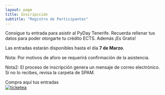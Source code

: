 ```yaml
---
layout: page
title: Inscripcción
subtitle: "Registro de Participantes"
---
```


Consigue tu entrada para asistir al PyDay Tenerife. Recuerda rellenar tus datos para poder otorgarte tu crédito ECTS. Además ¡Es Gratis!

Las entradas estarán disponibles hasta el día **7 de Marzo**.

Nota: Por motivos de aforo se requerirá confirmación de la asistencia.

Nota2: El proceso de inscripción genera un mensaje de correo electrónico. Si no lo recibes, revisa la carpeta de SPAM.

<div id="tkt-content">Compra aquí tus entradas</div><script language="javascript" type="text/javascript" src="//www.ticketea.com/entradas-curso-pyday-tenerife/buy?width=600px&height=600px"></script><a href="//www.ticketea.com/entradas-curso-pyday-tenerife/" alt="Pyday Tenerife" title="ticketea"><img src="//www.ticketea.com/images/powered_by.png" alt="ticketea" /></a>
